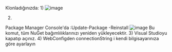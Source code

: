 Klonladığınızda:
1)
![image](https://github.com/user-attachments/assets/0a7975ae-8c5c-4512-95c3-0aef6dd40e97)

2)
Package Manager Console'da :Update-Package -Reinstall 
![image](https://github.com/user-attachments/assets/a9f9b78f-a901-47d8-aaf5-08d2c34635fa)
Bu komut, tüm NuGet bağımlılıklarınızı yeniden yükleyecektir.
3)
Visual Studioyu kapatıp açınız.
4) WebConfigden connectionString i kendi bilgisayarınıza göre ayarlayın
